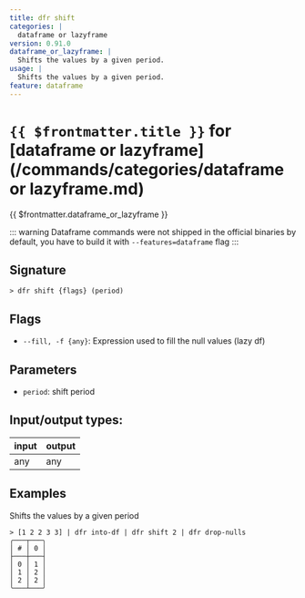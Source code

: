 ```yaml
---
title: dfr shift
categories: |
  dataframe or lazyframe
version: 0.91.0
dataframe_or_lazyframe: |
  Shifts the values by a given period.
usage: |
  Shifts the values by a given period.
feature: dataframe
---
```

<!-- This file is automatically generated. Please edit the command in https://github.com/nushell/nushell instead. -->

# `{{ $frontmatter.title }}` for [dataframe or lazyframe](/commands/categories/dataframe or lazyframe.md)

<div class='command-title'>{{ $frontmatter.dataframe_or_lazyframe }}</div>


::: warning
Dataframe commands were not shipped in the official binaries by default, you have to build it with `--features=dataframe` flag
:::
## Signature

```> dfr shift {flags} (period)```

## Flags

 -  `--fill, -f {any}`: Expression used to fill the null values (lazy df)

## Parameters

 -  `period`: shift period


## Input/output types:

| input | output |
| ----- | ------ |
| any   | any    |

## Examples

Shifts the values by a given period
```nu
> [1 2 2 3 3] | dfr into-df | dfr shift 2 | dfr drop-nulls
╭───┬───╮
│ # │ 0 │
├───┼───┤
│ 0 │ 1 │
│ 1 │ 2 │
│ 2 │ 2 │
╰───┴───╯

```
